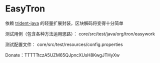 # EasyTron
依赖 [trident-java](https://github.com/tronprotocol/trident) 的轻量扩展封装，区块解码将变得十分简单

测试用例（包含各种方法运用思路）： core/src/test/java/org/tron/easywork

测试配置文件： core/src/test/resources/config.properties

Donate：TTTTTtczA5UZM65QJpncXUsH8KwgJTHyXw
